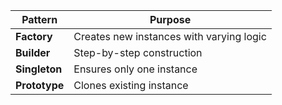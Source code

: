 | Pattern       | Purpose                                  |
| ------------- | ---------------------------------------- |
| **Factory**   | Creates new instances with varying logic |
| **Builder**   | Step-by-step construction                |
| **Singleton** | Ensures only one instance                |
| **Prototype** | Clones existing instance                 |
